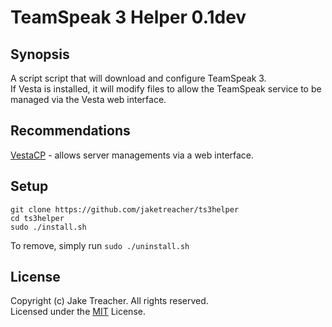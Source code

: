 
# TeamSpeak 3 Helper 0.1dev

## Synopsis
A script script that will download and configure TeamSpeak 3.  
If Vesta is installed, it will modify files to allow the TeamSpeak service to be managed via the Vesta web interface.

## Recommendations
[VestaCP](https://vestacp.com) - allows server managements via a web interface.

## Setup
```
git clone https://github.com/jaketreacher/ts3helper
cd ts3helper
sudo ./install.sh
```

To remove, simply run `sudo ./uninstall.sh`

## License

Copyright (c) Jake Treacher. All rights reserved.  
Licensed under the [MIT](https://github.com/jaketreacher/ts3helper/blob/master/LICENSE.txt) License.  
